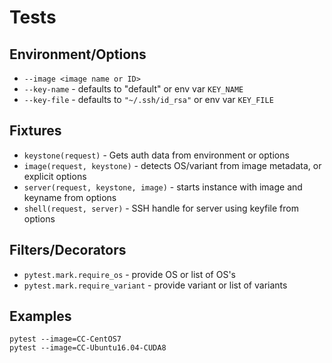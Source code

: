 # Tests

## Environment/Options

* `--image <image name or ID>`
* `--key-name` - defaults to "default" or env var `KEY_NAME`
* `--key-file` - defaults to `"~/.ssh/id_rsa"` or env var `KEY_FILE`

## Fixtures

* `keystone(request)` - Gets auth data from environment or options
* `image(request, keystone)` - detects OS/variant from image metadata, or explicit options
* `server(request, keystone, image)` - starts instance with image and keyname from options
* `shell(request, server)` - SSH handle for server using keyfile from options

## Filters/Decorators

* `pytest.mark.require_os` - provide OS or list of OS's
* `pytest.mark.require_variant` - provide variant or list of variants

## Examples

```
pytest --image=CC-CentOS7
pytest --image=CC-Ubuntu16.04-CUDA8
```
